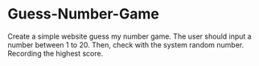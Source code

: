 # Guess-Number-Game

Create a simple website guess my number game. 
The user should input a number between 1 to 20. Then, check with the system random number. Recording the highest score.

